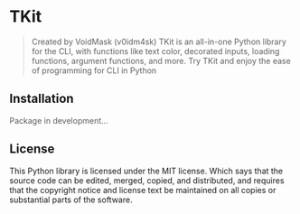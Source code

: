 # TKit
> Created by VoidMask (v0idm4sk)
TKit is an all-in-one Python library for the CLI, with functions like text color, decorated inputs, loading functions, argument functions, and more. Try TKit and enjoy the ease of programming for CLI in Python

## Installation
<p style="opacity: 0.7">Package in development...</p>

## License
This Python library is licensed under the MIT license. Which says that the source code can be edited, merged, copied, and distributed, and requires that the copyright notice and license text be maintained on all copies or substantial parts of the software.

